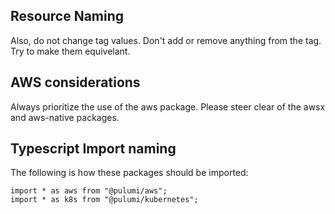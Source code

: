 ## Resource Naming

Also, do not change tag values. Don't add or remove anything from the tag. Try to make them equivelant.

## AWS considerations

Always prioritize the use of the aws package. Please steer clear of the awsx and aws-native packages.

## Typescript Import naming

The following is how these packages should be imported:

```
import * as aws from "@pulumi/aws";
import * as k8s from "@pulumi/kubernetes";
```

